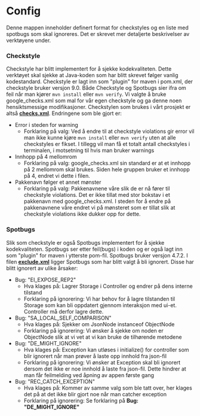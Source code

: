 # Config

Denne mappen inneholder definert format for checkstyles og en liste med spotbugs som skal ignoreres. Det er skrevet mer detaljerte beskrivelser av verktøyene under.

### Checkstyle

Checkstyle har blitt implementert for å sjekke kodekvaliteten. Dette verktøyet skal sjekke at Java-koden som har blitt skrevet følger vanlig kodestandard. Checkstyle er lagt inn som "plugin" for maven i pom.xml, der checkstyle bruker versjon 9.0. Både Checkstyle og Spotbugs sier ifra om feil når man kjører `mvn install` eller `mvn verify`. Vi valgte å bruke google_checks.xml som mal for vår egen checkstyle og ga denne noen hensiktsmessige modifikasjoner. Checkstylen som brukes i vårt prosjekt er altså **[checks.xml](/clothingStorage/config/checkstyle/checks.xml)**. Endringene som ble gjort er:

- Error i steden for warning
  - Forklaring på valg: Ved å endre til at checkstyle violations gir error vil man ikke kunne kjøre `mvn install` eller `mvn verify` uten at alle checkstyles er fikset.
    I tillegg vil man få et totalt antall checkstyles i terminalen, i motsetning til hvis man bruker warnings
- Innhopp på 4 mellomrom
  - Forklaring på valg: google_checks.xml sin standard er at et innhopp på 2 mellomrom skal brukes. Siden hele gruppen bruker et innhopp på 4, endret vi dette i filen.
- Pakkenavn følger et annet mønster
  - Forklaring på valg: Pakkenavnene våre slik de er nå fører til checkstyle violations. Det er ikke tillat med stor bokstav i et pakkenavn med google_checks.xml. I steden for å endre på pakkenavnene våre endret vi på mønsteret som er tillat slik at checkstyle violations ikke dukker opp for dette.

### Spotbugs

Slik som checkstyle er også Spotbugs implementert for å sjekke kodekvaliteten. Spotbugs ser etter feil(bugs) i koden og er også lagt inn som "plugin" for maven i ytterste pom-fil. Spotbugs bruker versjon 4.7.2. I filen **[exclude.xml](/clothingStorage/config/spotbugs/exclude.xml)** ligger Spotbugs som har blitt valgt å bli ignorert. Disse har blitt ignorert av ulike årsaker:

- Bug: "EI_EXPOSE_REP2"
  - Hva klages på: Lagrer Storage i Controller og endrer på dens interne tilstand
  - Forklaring på ignorering: Vi har behov for å lagre tilstanden til Storage som kan bli oppdatert gjennom interaksjon med ui-et. Controller må derfor lagre dette.
- Bug: "SA_LOCAL_SELF_COMPARISON"
  - Hva klages på: Sjekker om JsonNode instanceof ObjectNode
  - Forklaring på ignorering: Vi ønsker å sjekke om noden er ObjectNode slik at vi vet at vi kan bruke de tilhørende metodene
- Bug: "DE_MIGHT_IGNORE"
  - Hva klages på: Exception kan utløses i initialize() for controller som blir ignorert når man prøver å laste opp innhold fra json-fil
  - Forklaring på ignorering: Vi ønsker at Exception skal bli ignorert dersom det ikke er noe innhold å laste fra json-fil. Dette hindrer at man får feilmelding ved åpning av appen første gang
- Bug: "REC_CATCH_EXCEPTION"
  - Hva klages på: Kommer av samme valg som ble tatt over, her klages det på at det ikke blir gjort noe når man catcher exception
  - Forklaring på ignorering: Se forklaring på **Bug: "DE_MIGHT_IGNORE"**